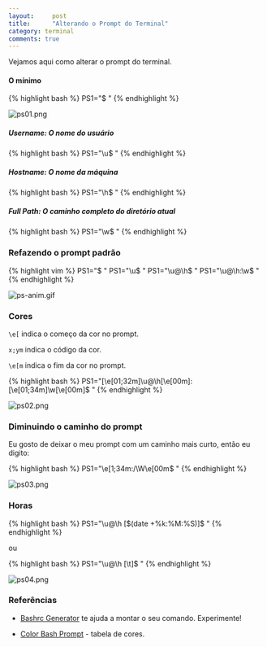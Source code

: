 ```yaml
---
layout:     post
title:      "Alterando o Prompt do Terminal"
category: terminal
comments: true
---
```


Vejamos aqui como alterar o prompt do terminal.

#### O mínimo

{% highlight bash %}
PS1="$ "
{% endhighlight %}

<img src="{{ site.baseurl }}/images/ps01.png" alt="ps01.png">

##### *Username*: O nome do usuário

{% highlight bash %}
PS1="\u$ "
{% endhighlight %}

##### *Hostname*: O nome da máquina

{% highlight bash %}
PS1="\h$ "
{% endhighlight %}

##### *Full Path*: O caminho completo do diretório atual

{% highlight bash %}
PS1="\w$ "
{% endhighlight %}

### Refazendo o prompt padrão

{% highlight vim %}
PS1="$ "
PS1="\u$ "
PS1="\u@\h$ "
PS1="\u@\h:\w$ "
{% endhighlight %}

<img src="{{ site.baseurl }}/images/ps-anim.gif" alt="ps-anim.gif">

### Cores

`\e[` indica o começo da cor no prompt.

`x;ym` indica o código da cor.

`\e[m` indica o fim da cor no prompt.

{% highlight bash %}
PS1="\[\e[01;32m\]\u@\h\[\e[00m\]:\[\e[01;34m\]\w\[\e[00m\]\$ "
{% endhighlight %}

<img src="{{ site.baseurl }}/images/ps02.png" alt="ps02.png">

### Diminuindo o caminho do prompt

Eu gosto de deixar o meu prompt com um caminho mais curto, então eu digito:

{% highlight bash %}
PS1="\e[1;34m:/\W\e[00m$ "
{% endhighlight %}

<img src="{{ site.baseurl }}/images/ps03.png" alt="ps03.png">

### Horas

{% highlight bash %}
PS1="\u@\h [\$(date +%k:%M:%S)]$ "
{% endhighlight %}

ou

{% highlight bash %}
PS1="\u@\h [\t]$ "
{% endhighlight %}

<img src="{{ site.baseurl }}/images/ps04.png" alt="ps04.png">

### Referências

* [Bashrc Generator](http://bashrcgenerator.com/) te ajuda a montar o seu comando. Experimente!

* [Color Bash Prompt](https://wiki.archlinux.org/index.php/Color_Bash_Prompt) - tabela de cores.